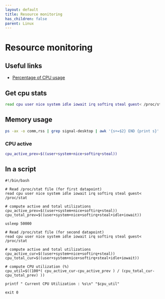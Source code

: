 ```yaml
---
layout: default
title: Resource monitoring
has_children: false
parent: Linux
---
```


# Resource monitoring

## Useful links

* [Percentage of CPU usage](https://stackoverflow.com/questions/26791240/how-to-get-percentage-of-processor-use-with-bash)

## Get cpu stats

```bash
read cpu user nice system idle iowait irq softirq steal guest< /proc/stat
```

## Memory usage

```bash
ps -ax -o comm,rss | grep signal-desktop | awk '{s+=$2} END {print s}'
```

### CPU active
```bash
cpu_active_prev=$((user+system+nice+softirq+steal))
```

## In a script

```
#!/bin/bash

# Read /proc/stat file (for first datapoint)
read cpu user nice system idle iowait irq softirq steal guest< /proc/stat

# compute active and total utilizations
cpu_active_prev=$((user+system+nice+softirq+steal))
cpu_total_prev=$((user+system+nice+softirq+steal+idle+iowait))

usleep 50000

# Read /proc/stat file (for second datapoint)
read cpu user nice system idle iowait irq softirq steal guest< /proc/stat

# compute active and total utilizations
cpu_active_cur=$((user+system+nice+softirq+steal))
cpu_total_cur=$((user+system+nice+softirq+steal+idle+iowait))

# compute CPU utilization (%)
cpu_util=$((100*( cpu_active_cur-cpu_active_prev ) / (cpu_total_cur-cpu_total_prev) ))

printf " Current CPU Utilization : %s\n" "$cpu_util"

exit 0

```






